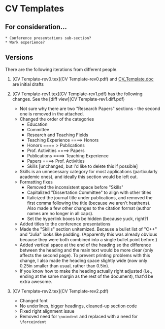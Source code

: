 # CV Templates

## For consideration...
    * Conference presentations sub-section?
    * Work experience?


## Versions
There are the following iterations from different people.
1. [CV Template-rev0.tex](CV Template-rev0.pdf) and [CV_Template.doc](CV_Template.doc) are initial drafts

2. [CV Template-rev1.tex](CV Template-rev1.pdf) has the following changes. See the [diff view](CV Template-rev1.diff.pdf)
    * Not sure why there are two "Research Papers" sections - the second one is removed in the attached.
    * Changed the order of the categories
        * Education 
        * Committee
        * Research and Teaching Fields
        * Teaching Experience ====> Honors
        * Honors ==== > Publications
        * Prof. Activities ====> Papers
        * Publications  ====> Teaching Experience
        * Papers  ====> Prof. Activities
        * Skills [unchanged, but I'd like to delete this if possible]
    * Skills is an unnecessary category for most applications (particularly academic ones), and ideally this section would be left out.
    * Formatting fixes
        * Removed the inconsistent space before "Skills"
        * Capitalized "Dissertation Committee" to align with other titles
        * Italicized the journal title under publications, and removed the first comma following the title (because we aren't heathens). Also made a few other changes to the citation format (author names are no longer in all caps). 
        * Set the hyperlink boxes to be hidden (because yuck, right?)
    * Added titles to the conference presentations
    * Made the "Skills" section unitemized. Because a bullet list of "C++" and "Julia" looks like padding. (Apparently this was already obvious because they were both combined into a single bullet point before.)
    * Added vertical space at the end of the heading so the difference between the heading and the main text would be more clear (only affects the second page). To prevent printing problems with this change, I also made the heading space slightly wide (now only 0.25in smaller than usual, rather than 0.5in).
    * If you know how to make the heading actually right adjusted (i.e., ending at the same margin as the rest of the document), that'd be extra awesome.

3. [CV Template-rev2.tex](CV Template-rev2.pdf) 
    * Changed font
    * No underlines, bigger headings, cleaned-up section code
    * Fixed right alignment issue
    * Removed need for `\noindent` and replaced with a need for `\forceindent`